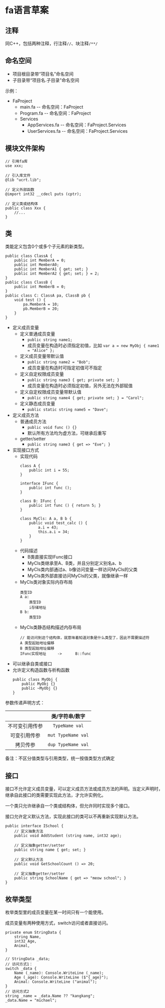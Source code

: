 # fa语言草案

## 注释

同C++，包括两种注释，行注释`//`、块注释`/**/`

## 命名空间

- 项目根目录带“项目名”命名空间
- 子目录带“项目名.子目录”命名空间

示例：

- FaProject
	+ main.fa               -- 命名空间：FaProject
	+ Program.fa            -- 命名空间：FaProject
	+ Services
		* AppServices.fa    -- 命名空间：FaProject.Services
		* UserServices.fa   -- 命名空间：FaProject.Services

## 模块文件架构

```fa
// 引用fa库
use xxx;

// 引入库文件
@lib "ucrt.lib";

// 定义外部函数
@import int32 __cdecl puts (cptr);

// 定义类或结构体
public class Xxx {
	//...
}
```

## 类

类能定义包含0个或多个子元素的新类型。

```fa
public class ClassA {
	public int MemberA = 0;
	public int MemberA0;
	public int MemberA1 { get; set; }
	public int MemberA2 { get; set; } = 2;
}
public class ClassB {
	public int MemberB = 0;
}
public class C: ClassA pa, ClassB pb {
	void test () {
		pa.MemberA = 10;
		pb.MemberB = 20;
	}
}
```

- 定义成员变量
	+ 定义普通成员变量
		* `public string name1;`
		* 成员变量在构造时必须指定初值，比如 `var a = new MyObj { name1 = "Alice" };`
	+ 定义成员变量带默认值
		* `public string name2 = "Bob";`
		* 成员变量在构造时可指定初值可不指定
	+ 定义自定权限成员变量
		* `public string name3 { get; private set; }`
		* 成员变量在构造时必须指定初值，另外无法在外部赋值
	+ 定义自定权限成员变量带默认值
		* `public string name4 { get; private set; } = "Carol";`
	+ 定义静态成员变量
		* `public static string name5 = "Dave";`
- 定义成员方法
	+ 普通成员方法
		* `public void func () {}`
		* 默认所有方法均为虚方法，可继承后重写
	+ getter/setter
		* `public string name3 { get => "Eve"; }`
- 实现接口方式
	+ 实现代码
		```fa
		class A {
			public int i = 55;
		}

		interface IFunc {
			public int func ();
		}

		class B: IFunc {
			public int func () { return 5; }
		}

		class MyCls: A a, B b {
			public void test_calc () {
				a.i = 43;
				this.a.i = 34;
			}
		}
		```
	+ 代码描述
		* B类直接实现IFunc接口
		* MyCls类继承至A、B类，并且分别定义别名a、b
		* MyCls类内部通过a、b像访问变量一样访问MyCls的父类
		* MyCls类外部直接访问MyCls的父类，就像继承一样
	+ MyCls类对象实际内存布局
		```
		类型ID
		A a:
			类型ID
			i存储地址
		B b:
			类型ID
		```
	+ MyCls类静态结构描述内存布局
		```
		// 能访问到这个结构体，就意味着知道对象是什么类型了，因此不需要描述符
		A 类型起始地址偏移
		B 类型起始地址偏移
		IFunc实现地址     ->      B::func
		```
- 可以继承自类或接口
- 允许定义构造函数与析构函数
	```fa
	public class MyObj {
		public MyObj {}
		public ~MyObj {}
	}
	```

参数传递声明方式：

| | 类/字符串/数字 |
| :---: | :---: |
| 不可变引用传参 | `TypeName val` |
| 可变引用传参 | `mut TypeName val`  |
| 拷贝传参 | `dup TypeName val` |

备注：不区分值类型与引用类型，统一按值类型方式确定

## 接口

接口不允许定义成员变量，可以定义成员方法或成员方法的声明。当定义声明时，继承自此接口的类需要实现此方法，才允许实例化。

一个类只允许继承自一个类或结构体，但允许同时实现多个接口。

接口允许定义默认方法，实现此接口的类可以不再重新实现默认方法。

```fa
public interface ISchool {
	// 定义抽象方法
	public void AddStudent (string name, int32 age);

	// 定义抽象getter/setter
	public string name { get; set; }

	// 定义默认方法
	public void GetSchoolCount () => 20;

	// 定义抽象getter/setter
	public string SchoolName { get => "meow school"; }
}
```

## 枚举类型

枚举类型里的成员变量在某一时间只有一个能使用。

成员变量有两种使用方式，switch访问或者直接访问。

```fa
private enum StringData {
	string Name,
	int32 Age,
	Animal,
}

// StringData _data;
// 访问方式1：
switch _data {
	Name (_name): Console.WriteLine (_name);
	Age (_age): Console.WriteLine ($"{_age}");
	Animal: Console.WriteLine ("animal");
}
// 访问方式2
string _name = _data.Name ?? "kangkang";
_data.Name = "michael";
```
